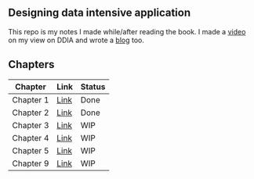 ## Designing data intensive application 

This repo is my notes I made while/after reading the book. I made a [video](https://www.youtube.com/watch?v=4IkIyrQQoVU) on my view on DDIA and wrote a [blog](https://nehasharma.dev/posts/designing-data-intensive-application-book) too. 

## Chapters

| Chapter| Link | Status |
|----------|----------|----------|
| Chapter 1    | [Link](chapter-1-introduction.md)   | Done   |
| Chapter 2   | [Link](chapter-2-data-models-and-query-languages.md)  | Done  |
| Chapter 3   | [Link](chapter-3-storage-and-retrival.md)   | WIP   |
| Chapter 4   | [Link](chapter-4-encoding-and-evolution.md)   | WIP   |
| Chapter 5   | [Link](chapter-5-replication.md)   | WIP   |
| Chapter 9   | [Link](chapter-9-consistency-and-consensus.md)   | WIP   |
